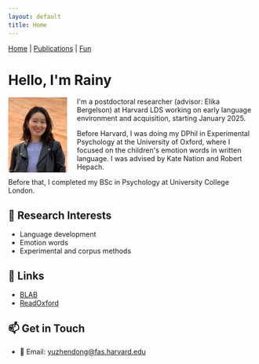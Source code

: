 ```yaml
---
layout: default
title: Home
---
```


[Home](/) | [Publications](/publications/) | [Fun](/fun/)  


# Hello, I'm Rainy

<img src="/assets/profile.jpeg" alt="Profile photo" width="120" align="left" style="margin-right: 20px;" />

I'm a postdoctoral researcher (advisor: Elika Bergelson) at Harvard LDS working on early language environment and acquisition, starting January 2025.

Before Harvard, I was doing my DPhil in Experimental Psychology at the University of Oxford, where I focused on the children's emotion words in written language. 
I was advised by Kate Nation and Robert Hepach.

Before that, I completed my BSc in Psychology at University College London.



## 🔬 Research Interests
- Language development
- Emotion words
- Experimental and corpus methods

## 📄 Links
- [BLAB](https://bergelsonlab.fas.harvard.edu/people/rainy-dong)
- [ReadOxford](https://readoxford.web.ox.ac.uk/our-team/rainy-dong)

## 📫 Get in Touch

- 📧 Email: [yuzhendong@fas.harvard.edu](mailto:yuzhendong@fas.harvard.edu)

